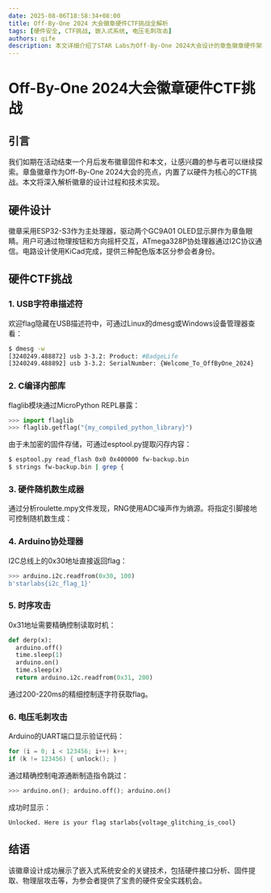 ```yaml
---
date: 2025-08-06T18:58:34+08:00
title: Off-By-One 2024 大会徽章硬件CTF挑战全解析
tags: [硬件安全, CTF挑战, 嵌入式系统, 电压毛刺攻击]
authors: qife
description: 本文详细介绍了STAR Labs为Off-By-One 2024大会设计的章鱼徽章硬件架构，包含6个硬件CTF挑战的完整技术细节，涉及USB描述符分析、固件提取、硬件随机数生成、I2C通信破解、时序攻击和电压毛刺攻击等嵌入式安全技术。
---
```


# Off-By-One 2024大会徽章硬件CTF挑战

## 引言
我们如期在活动结束一个月后发布徽章固件和本文，让感兴趣的参与者可以继续探索。章鱼徽章作为Off-By-One 2024大会的亮点，内置了以硬件为核心的CTF挑战。本文将深入解析徽章的设计过程和技术实现。

## 硬件设计
徽章采用ESP32-S3作为主处理器，驱动两个GC9A01 OLED显示屏作为章鱼眼睛。用户可通过物理按钮和方向摇杆交互，ATmega328P协处理器通过I2C协议通信。电路设计使用KiCad完成，提供三种配色版本区分参会者身份。


## 硬件CTF挑战

### 1. USB字符串描述符
欢迎flag隐藏在USB描述符中，可通过Linux的dmesg或Windows设备管理器查看：
```bash
$ dmesg -w
[3240249.488872] usb 3-3.2: Product: #BadgeLife
[3240249.488892] usb 3-3.2: SerialNumber: {Welcome_To_OffByOne_2024}
```

### 2. C编译内部库
flaglib模块通过MicroPython REPL暴露：
```python
>>> import flaglib
>>> flaglib.getflag("{my_compiled_python_library}")
```
由于未加密的固件存储，可通过esptool.py提取闪存内容：
```bash
$ esptool.py read_flash 0x0 0x400000 fw-backup.bin
$ strings fw-backup.bin | grep {
```

### 3. 硬件随机数生成器
通过分析roulette.mpy文件发现，RNG使用ADC噪声作为熵源。将指定引脚接地可控制随机数生成：

### 4. Arduino协处理器
I2C总线上的0x30地址直接返回flag：
```python
>>> arduino.i2c.readfrom(0x30, 100)
b'starlabs{i2c_flag_1}'
```

### 5. 时序攻击
0x31地址需要精确控制读取时机：
```python
def derp(x):
  arduino.off()
  time.sleep(1)
  arduino.on()
  time.sleep(x)
  return arduino.i2c.readfrom(0x31, 200)
```
通过200-220ms的精细控制逐字符获取flag。

### 6. 电压毛刺攻击
Arduino的UART端口显示验证代码：
```c
for (i = 0; i < 123456; i++) k++;
if (k != 123456) { unlock(); }
```
通过精确控制电源通断制造指令跳过：
```python
>>> arduino.on(); arduino.off(); arduino.on()
```
成功时显示：
```
Unlocked. Here is your flag starlabs{voltage_glitching_is_cool}
```

## 结语
该徽章设计成功展示了嵌入式系统安全的关键技术，包括硬件接口分析、固件提取、物理层攻击等，为参会者提供了宝贵的硬件安全实践机会。